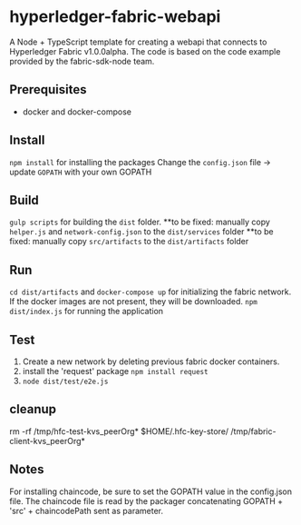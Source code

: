 # hyperledger-fabric-webapi
A Node + TypeScript template for creating a webapi that connects to Hyperledger Fabric v1.0.0alpha. 
The code is based on the code example provided by the fabric-sdk-node team.

## Prerequisites
- docker and docker-compose

## Install
`npm install` for installing the packages
Change the `config.json` file -> update `GOPATH` with your own GOPATH

## Build
`gulp scripts` for building the `dist` folder.
**to be fixed: manually copy `helper.js` and `network-config.json` to the `dist/services` folder
**to be fixed: manually copy `src/artifacts` to the `dist/artifacts` folder

## Run 
`cd dist/artifacts` and `docker-compose up` for initializing the fabric network. If the docker images are not present, they will be downloaded.
`npm dist/index.js` for running the application

## Test
1) Create a new network by deleting previous fabric docker containers. 
2) install the 'request' package `npm install request`
2) `node dist/test/e2e.js`

 
## cleanup
rm -rf /tmp/hfc-test-kvs_peerOrg* $HOME/.hfc-key-store/ /tmp/fabric-client-kvs_peerOrg*

## Notes
For installing chaincode, be sure to set the GOPATH value in the config.json file. The chaincode file is read by the packager concatenating GOPATH + 'src' + chaincodePath sent as parameter.